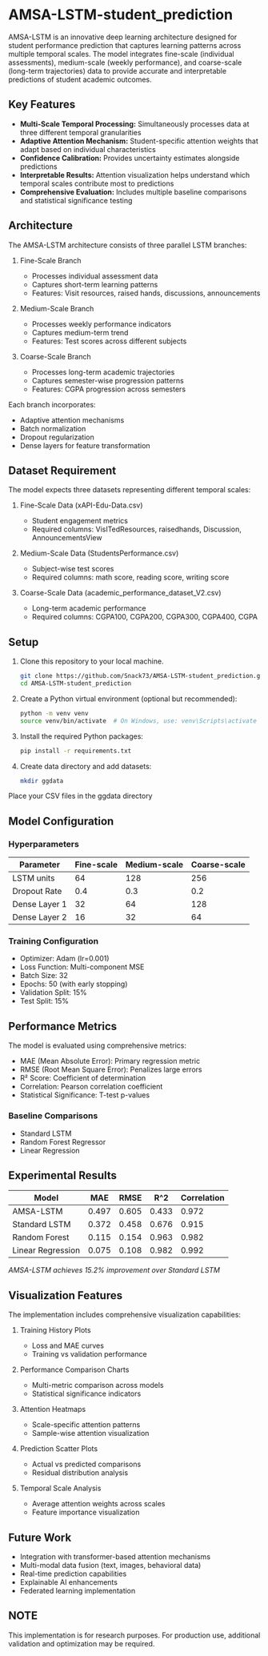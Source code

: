 # AMSA-LSTM-student_prediction
AMSA-LSTM is an innovative deep learning architecture designed for student performance prediction that captures learning patterns across multiple temporal scales. The model integrates fine-scale (individual assessments), medium-scale (weekly performance), and coarse-scale (long-term trajectories) data to provide accurate and interpretable predictions of student academic outcomes.

## Key Features
- **Multi-Scale Temporal Processing:** Simultaneously processes data at three different temporal granularities
- **Adaptive Attention Mechanism:** Student-specific attention weights that adapt based on individual characteristics
- **Confidence Calibration:** Provides uncertainty estimates alongside predictions
- **Interpretable Results:** Attention visualization helps understand which temporal scales contribute most to predictions
- **Comprehensive Evaluation:** Includes multiple baseline comparisons and statistical significance testing

## Architecture 
The AMSA-LSTM architecture consists of three parallel LSTM branches:
1. Fine-Scale Branch
   - Processes individual assessment data
   - Captures short-term learning patterns
   - Features: Visit resources, raised hands, discussions, announcements

2. Medium-Scale Branch
   - Processes weekly performance indicators
   - Captures medium-term trend
   - Features: Test scores across different subjects


3. Coarse-Scale Branch
   - Processes long-term academic trajectories
   - Captures semester-wise progression patterns
   - Features: CGPA progression across semesters

Each branch incorporates:
- Adaptive attention mechanisms
- Batch normalization
- Dropout regularization
- Dense layers for feature transformation
  
## Dataset Requirement
The model expects three datasets representing different temporal scales:
1. Fine-Scale Data (xAPI-Edu-Data.csv)
    - Student engagement metrics
    - Required columns: VisITedResources, raisedhands, Discussion, AnnouncementsView

2. Medium-Scale Data (StudentsPerformance.csv)
    - Subject-wise test scores
    - Required columns: math score, reading score, writing score

3. Coarse-Scale Data (academic_performance_dataset_V2.csv)
    - Long-term academic performance
    - Required columns: CGPA100, CGPA200, CGPA300, CGPA400, CGPA
  
## Setup

1. Clone this repository to your local machine.

    ```bash
    git clone https://github.com/Snack73/AMSA-LSTM-student_prediction.git
    cd AMSA-LSTM-student_prediction
    ```

2. Create a Python virtual environment (optional but recommended):

    ```bash
    python -m venv venv
    source venv/bin/activate  # On Windows, use: venv\Scripts\activate
    ```

3. Install the required Python packages:

    ```bash
    pip install -r requirements.txt
    ```

4. Create data directory and add datasets:

   ```bash
   mkdir ggdata
   ```
Place your CSV files in the ggdata directory

## Model Configuration
### Hyperparameters
| Parameter       | Fine-scale  | Medium-scale | Coarse-scale | 
|-----------------|-------------|--------------|--------------|
| LSTM units      | 64          | 128          | 256          |
| Dropout Rate    | 0.4         | 0.3          | 0.2          |
| Dense Layer 1   | 32          | 64           | 128          |
| Dense Layer 2   | 16          | 32           | 64           |

### Training Configuration
- Optimizer: Adam (lr=0.001)
- Loss Function: Multi-component MSE
- Batch Size: 32
- Epochs: 50 (with early stopping)
- Validation Split: 15%
- Test Split: 15%

## Performance Metrics
The model is evaluated using comprehensive metrics:

- MAE (Mean Absolute Error): Primary regression metric
- RMSE (Root Mean Square Error): Penalizes large errors
- R² Score: Coefficient of determination
- Correlation: Pearson correlation coefficient
- Statistical Significance: T-test p-values

### Baseline Comparisons
- Standard LSTM
- Random Forest Regressor
- Linear Regression

## Experimental Results
| Model               | MAE         | RMSE         | R^2          | Correlation          | 
|---------------------|-------------|--------------|--------------|----------------------|
| AMSA-LSTM           | 0.497       | 0.605        | 0.433        | 0.972                |
| Standard LSTM       | 0.372       | 0.458        | 0.676        | 0.915                |
| Random Forest       | 0.115       | 0.154        | 0.963        | 0.982                |  
| Linear Regression   | 0.075       | 0.108        | 0.982        | 0.992                |

*AMSA-LSTM achieves 15.2% improvement over Standard LSTM*

## Visualization Features
The implementation includes comprehensive visualization capabilities:

1. Training History Plots
    - Loss and MAE curves
    - Training vs validation performance


2. Performance Comparison Charts
    - Multi-metric comparison across models
    - Statistical significance indicators


3. Attention Heatmaps
    - Scale-specific attention patterns
    - Sample-wise attention visualization


4. Prediction Scatter Plots
    - Actual vs predicted comparisons
    - Residual distribution analysis


5. Temporal Scale Analysis
    - Average attention weights across scales
    - Feature importance visualization


## Future Work
  - Integration with transformer-based attention mechanisms
  - Multi-modal data fusion (text, images, behavioral data)
  - Real-time prediction capabilities
  - Explainable AI enhancements
  - Federated learning implementation

## NOTE 
This implementation is for research purposes. For production use, additional validation and optimization may be required.
